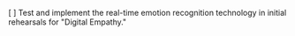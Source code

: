 [ ] Test and implement the real-time emotion recognition technology in initial rehearsals for "Digital Empathy."